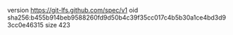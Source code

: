version https://git-lfs.github.com/spec/v1
oid sha256:b455b914beb9588260fd9d50b4c39f35cc017c4b5b30a1ce4bd3d93cc0e46315
size 423

